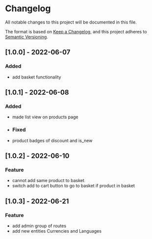 # Changelog
All notable changes to this project will be documented in this file.

The format is based on [Keep a Changelog](https://keepachangelog.com/en/1.0.0/),
and this project adheres to [Semantic Versioning](https://semver.org/spec/v2.0.0.html).

## [1.0.0] - 2022-06-07
### Added
- add basket functionality 

## [1.0.1] - 2022-06-08
### Added
- made list view on products page
- ### Fixed
- product badges of discount and is_new

## [1.0.2] - 2022-06-10
### Feature
- cannot add same product to basket
- switch add to cart button to go to basket if product in basket

## [1.0.3] - 2022-06-21
### Feature
- add admin group of routes
- add new entities Currencies and Languages


